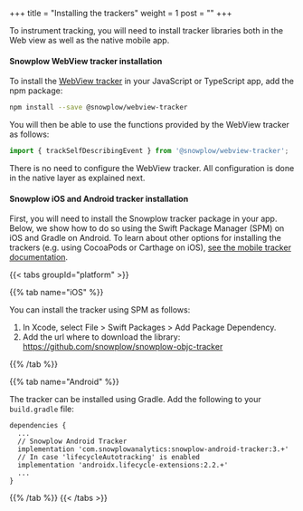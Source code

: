 +++
title = "Installing the trackers"
weight = 1
post = ""
+++

To instrument tracking, you will need to install tracker libraries both in the Web view as well as the native mobile app.

#### Snowplow WebView tracker installation

To install the [WebView tracker](https://github.com/snowplow-incubator/snowplow-webview-tracker) in your JavaScript or TypeScript app, add the npm package:

```bash
npm install --save @snowplow/webview-tracker
```

You will then be able to use the functions provided by the WebView tracker as follows:

```typescript
import { trackSelfDescribingEvent } from '@snowplow/webview-tracker';
```

There is no need to configure the WebView tracker.
All configuration is done in the native layer as explained next.

#### Snowplow iOS and Android tracker installation

First, you will need to install the Snowplow tracker package in your app.
Below, we show how to do so using the Swift Package Manager (SPM) on iOS and Gradle on Android.
To learn about other options for installing the trackers (e.g. using CocoaPods or Carthage on iOS), [see the mobile tracker documentation](https://docs.snowplowanalytics.com/docs/collecting-data/collecting-from-own-applications/mobile-trackers/mobile-trackers-v3-0/quick-start-guide/).

{{< tabs groupId="platform" >}}

{{% tab name="iOS" %}}

You can install the tracker using SPM as follows:  
1. In Xcode, select File > Swift Packages > Add Package Dependency.
2. Add the url where to download the library: https://github.com/snowplow/snowplow-objc-tracker

{{% /tab %}}

{{% tab name="Android" %}}

The tracker can be installed using Gradle. Add the following to your `build.gradle` file:

```
dependencies {
  ...
  // Snowplow Android Tracker
  implementation 'com.snowplowanalytics:snowplow-android-tracker:3.+'
  // In case 'lifecycleAutotracking' is enabled
  implementation 'androidx.lifecycle-extensions:2.2.+'
  ...
}
```

{{% /tab %}}
{{< /tabs >}}

